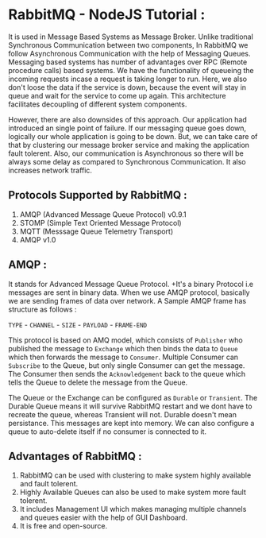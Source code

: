 # RabbitMQ - NodeJS Tutorial :

It is used in Message Based Systems as Message Broker. Unlike traditional Synchronous Communication between two components, In RabbitMQ we follow Asynchronous Communication with the help of Messaging Queues. Messaging based systems has number of advantages over RPC (Remote procedure calls) based systems. We have the functionality of queueing the incoming requests incase a request is taking longer to run. Here, we also don't loose the data if the service is down, because the event will stay in queue and wait for the service to come up again. This architecture facilitates decoupling of different system components.

However, there are also downsides of this approach. Our application had introduced an single point of failure. If our messaging queue goes down, logically our whole application is going to be down. But, we can take care of that by clustering our message broker service and making the application fault tolerent. Also, our communication is Asynchronous so there will be always some delay as compared to Synchronous Communication. It also increases network traffic.

## Protocols Supported by RabbitMQ :

1. AMQP (Advanced Message Queue Protocol) v0.9.1
2. STOMP (Simple Text Oriented Message Protocol)
3. MQTT (Messsage Queue Telemetry Transport)
4. AMQP v1.0

## AMQP :

It stands for Advanced Message Queue Protocol. +It's a binary Protocol i.e messages are sent in binary data. When we use AMQP protocol, basically we are sending frames of data over network. A Sample AMQP frame has structure as follows :

`TYPE` - `CHANNEL` - `SIZE` - `PAYLOAD` - `FRAME-END`

This protocol is based on AMQ model, which consists of `Publisher` who published the message to `Exchange` which then binds the data to `Queue` which then forwards the message to `Consumer`. Multiple Consumer can `Subscribe` to the Queue, but only single Consumer can get the message.  The Consumer then sends the `Acknowledgement` back to the queue which tells the Queue to delete the message from the Queue.

The Queue or the Exchange can be configured as `Durable` or `Transient`. The Durable Queue means it will survive RabbitMQ restart and we dont have to recreate the queue, whereas Transient will not. Durable doesn't mean persistance. This messages are kept into memory. We can also configure a queue to auto-delete itself if no consumer is connected to it. 

## Advantages of RabbitMQ :

1. RabbitMQ can be used with clustering to make system highly available and fault tolerent. 
2. Highly Available Queues can also be used to make system more fault tolerent. 
3. It includes Management UI which makes managing multiple channels and queues easier with the help of GUI Dashboard.
4. It is free and open-source. 